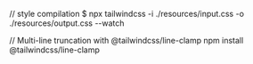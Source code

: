 // style compilation
$ npx tailwindcss -i ./resources/input.css -o ./resources/output.css --watch

// Multi-line truncation with @tailwindcss/line-clamp
npm install @tailwindcss/line-clamp